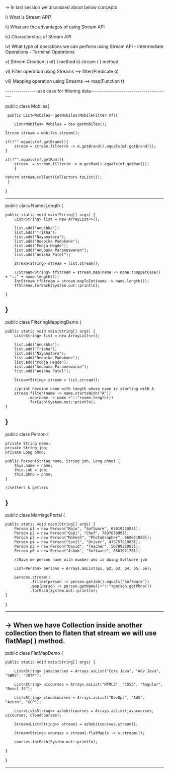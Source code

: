 -> In last session we discussed about below concepts

i) What is Stream API?

ii) What are the advantages of using Stream API

iii) Characterstics of Stream API

iv) What type of operations we can perform using Stream API
		- Intermediate Operations
		- Terminal Operations

v) Stream Creation
		i) of( ) method
		ii) stream ( ) method		

vi) Filter operation using Streams ==> filter(Predicate p)

vii) Mapping operation using Streams ==> map(Function f)



----------------use case for filtering data---------------------------------------

public class Mobiles{
 
     public List<Mobiles> getMobiles(MobileFilter mf){

        List<Mobiles> Mobiles = dao.getMobiles();

	Stream stream = mobiles.stream();

	if(!"".equals(mf.getBrand)){
	    stream = stream.filter(m -> m.getBrand().equals(mf.getBrand());
	}

	if(!"".equals(mf.getRam(){
	    stream  = stream.filter(m -> m.getRam().equals(mf.getRam());
        }

	return stream.collect(Collectors.toList());
     }
}

---------------------------------------------------------------------------------

public class NamesLength {

	public static void main(String[] args) {
		List<String> list = new ArrayList<>();

		list.add("Anushka");
		list.add("Trisha");
		list.add("Nayanatara");
		list.add("Deepika Padukone");
		list.add("Pooja Hegde");
		list.add("Anupama Parameswaran");
		list.add("Amisha Patel");

		Stream<String> stream = list.stream();

		//Stream<String> tfStream = stream.map(name -> name.toUpperCase() + "::" + name.length());
		IntStream tfStream = stream.mapToInt(name -> name.length());
		tfStream.forEach(System.out::println);

	}
}
---------------------------------------------------------------------------------
public class FilteringMappingDemo {

	public static void main(String[] args) {
		List<String> list = new ArrayList<>();

		list.add("Anushka");
		list.add("Trisha");
		list.add("Nayanatara");
		list.add("Deepika Padukone");
		list.add("Pooja Hegde");
		list.add("Anupama Parameswaran");
		list.add("Amisha Patel");

		Stream<String> stream = list.stream();
		
		//print heroine name with length whose name is starting with A
		stream.filter(name -> name.startsWith("A"))
			  .map(name -> name +"::"+name.length())
			  .forEach(System.out::println);
	}
}
--------------------------------------------------------------------------------
public class Person {

	private String name;
	private String job;
	private Long phno;

	public Person(String name, String job, Long phno) {
		this.name = name;
		this.job = job;
		this.phno = phno;
	}

	//setters & getters

}
----------------------------------------------------------------------------------
public class MarriagePortal {

	public static void main(String[] args) {
		Person p1 = new Person("Raju", "Software", 6301921083l);
		Person p2 = new Person("Gopi", "Chef", 789767899l);
		Person p3 = new Person("Mahesh", "PhotoGrapher", 668621083l);
		Person p4 = new Person("Sunil", "Driver", 47575721083l);
		Person p5 = new Person("David", "Teacher", 5678921083l);
		Person p6 = new Person("Ashok", "Software", 630192178l);
		
		//Give me person name with number who is doing Software job
		
		List<Person> persons = Arrays.asList(p1, p2, p3, p4, p5, p6);
		
		persons.stream()
			   .filter(person -> person.getJob().equals("Software"))
			   .map(person -> person.getName()+"::"+person.getPhno())
			   .forEach(System.out::println);
	}
}

----------------------------------------------------------------------------------------------------------
-> When we have Collection inside another collection then to flaten that stream we will use flatMap( ) method.
----------------------------------------------------------------------------------------------------------
public class FlatMapDemo {

	public static void main(String[] args) {

		List<String> javacourses = Arrays.asList("Core Java", "Adv Java", "SBMS", "JRTP");

		List<String> uicourses = Arrays.asList("HTML5", "CSS3", "Angular", "React JS");

		List<String> cloudcourses = Arrays.asList("DevOps", "AWS", "Azure", "GCP");
		
		List<List<String>> ashokitcourses = Arrays.asList(javacourses, uicourses, cloudcourses);
		
		Stream<List<String>> stream1 = ashokitcourses.stream();
		
		Stream<String> courses = stream1.flatMap(s -> s.stream());
		
		courses.forEach(System.out::println);
		
	}
}
	
---------------------------------------------------------------------------------------------------------------
